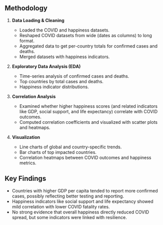 ## Methodology  
1. **Data Loading & Cleaning**  
   - Loaded the COVID and happiness datasets.  
   - Reshaped COVID datasets from wide (dates as columns) to long format.  
   - Aggregated data to get per-country totals for confirmed cases and deaths.  
   - Merged datasets with happiness indicators.  

2. **Exploratory Data Analysis (EDA)**  
   - Time-series analysis of confirmed cases and deaths.  
   - Top countries by total cases and deaths.  
   - Happiness indicator distributions.  

3. **Correlation Analysis**  
   - Examined whether higher happiness scores (and related indicators like GDP, social support, and life expectancy) correlate with COVID outcomes.  
   - Computed correlation coefficients and visualized with scatter plots and heatmaps.  

4. **Visualization**  
   - Line charts of global and country-specific trends.  
   - Bar charts of top impacted countries.  
   - Correlation heatmaps between COVID outcomes and happiness metrics.  

## Key Findings  
- Countries with higher GDP per capita tended to report more confirmed cases, possibly reflecting better testing and reporting.  
- Happiness indicators like social support and life expectancy showed mild correlation with lower COVID fatality rates.  
- No strong evidence that overall happiness directly reduced COVID spread, but some indicators were linked with resilience.  
